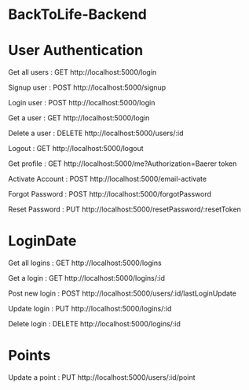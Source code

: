 # BackToLife-Backend

# User Authentication
Get all users :  GET         http://localhost:5000/login


Signup user : POST           http://localhost:5000/signup


Login user : POST            http://localhost:5000/login


Get a user : GET             http://localhost:5000/login


Delete a user : DELETE       http://localhost:5000/users/:id


Logout : GET                 http://localhost:5000/logout


Get profile : GET            http://localhost:5000/me?Authorization=Baerer token


Activate Account : POST       http://localhost:5000/email-activate


Forgot Password : POST       http://localhost:5000/forgotPassword


Reset Password : PUT         http://localhost:5000/resetPassword/:resetToken

# LoginDate

Get all logins : GET         http://localhost:5000/logins


Get a login : GET            http://localhost:5000/logins/:id


Post new login : POST        http://localhost:5000/users/:id/lastLoginUpdate


Update login : PUT           http://localhost:5000/logins/:id


Delete login : DELETE        http://localhost:5000/logins/:id


# Points


Update a point : PUT          http://localhost:5000/users/:id/point







